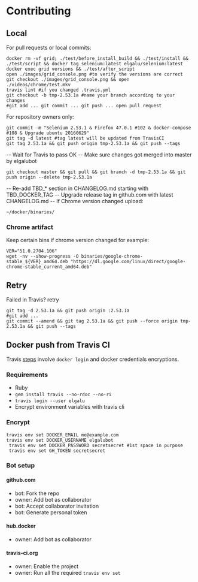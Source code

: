 # Contributing

## Local
For pull requests or local commits:

    docker rm -vf grid; ./test/before_install_build && ./test/install && ./test/script && docker tag selenium:latest elgalu/selenium:latest
    docker exec grid versions && ./test/after_script
    open ./images/grid_console.png #to verify the versions are correct
    git checkout ./images/grid_console.png && open ./videos/chrome/test.mkv
    travis lint #if you changed .travis.yml
    git checkout -b tmp-2.53.1a #name your branch according to your changes
    #git add ... git commit ... git push ... open pull request

For repository owners only:

    git commit -m "Selenium 2.53.1 & Firefox 47.0.1 #102 & docker-compose #108 & Upgrade ubuntu 20160629"
    git tag -d latest #tag latest will be updated from TravisCI
    git tag 2.53.1a && git push origin tmp-2.53.1a && git push --tags

-- Wait for Travis to pass OK
-- Make sure changes got merged into master by elgalubot

    git checkout master && git pull && git branch -d tmp-2.53.1a && git push origin --delete tmp-2.53.1a

-- Re-add TBD_* section in CHANGELOG.md starting with TBD_DOCKER_TAG
-- Upgrade release tag in github.com with latest CHANGELOG.md
-- If Chrome version changed upload:

    ~/docker/binaries/

### Chrome artifact
Keep certain bins if chrome version changed for example:

    VER="51.0.2704.106"
    wget -nv --show-progress -O binaries/google-chrome-stable_${VER}_amd64.deb "https://dl.google.com/linux/direct/google-chrome-stable_current_amd64.deb"

## Retry
Failed in Travis? retry

    git tag -d 2.53.1a && git push origin :2.53.1a
    #git add ...
    git commit --amend && git tag 2.53.1a && git push --force origin tmp-2.53.1a && git push --tags

## Docker push from Travis CI
Travis [steps](https://docs.travis-ci.com/user/docker/#Pushing-a-Docker-Image-to-a-Registry) involve `docker login` and docker credentials encryptions.

### Requirements

* Ruby
* `gem install travis --no-rdoc --no-ri`
* `travis login --user elgalu`
* Encrypt environment variables with travis cli

### Encrypt
    travis env set DOCKER_EMAIL me@example.com
    travis env set DOCKER_USERNAME elgalubot
     travis env set DOCKER_PASSWORD secretsecret #1st space in purpose
     travis env set GH_TOKEN secretsecret

### Bot setup
#### github.com
- bot: Fork the repo
- owner: Add bot as collaborator
- bot: Accept collaborator invitation
- bot: Generate personal token

#### hub.docker
- owner: Add bot as collaborator

#### travis-ci.org
- owner: Enable the project
- owner: Run all the required `travis env set`
